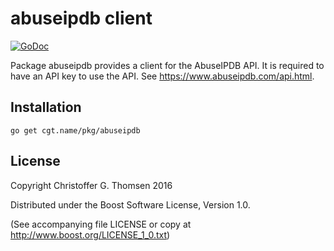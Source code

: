 # abuseipdb client

[![GoDoc](https://godoc.org/cgt.name/pkg/abuseipdb?status.svg)](https://godoc.org/cgt.name/pkg/abuseipdb)

Package abuseipdb provides a client for the AbuseIPDB API.
It is required to have an API key to use the API.
See https://www.abuseipdb.com/api.html.

## Installation
```
go get cgt.name/pkg/abuseipdb
```

## License
Copyright Christoffer G. Thomsen 2016

Distributed under the Boost Software License, Version 1.0.

(See accompanying file LICENSE or copy at
http://www.boost.org/LICENSE_1_0.txt)
